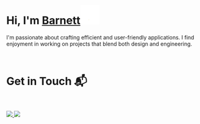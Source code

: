 <h1>Hi, I'm <a href="https://github.com/barnettch26">Barnett<a><img src="https://github.com/Kathryn-Jie/Kathryn-Jie/blob/main/wave.gif" width="50px"/></h1>
<p>I'm passionate about crafting efficient and user-friendly applications. I find enjoyment in working on projects that blend both design and engineering.</p>
<br>
<h1>Get in Touch 📬</h1>
<br>

<p>
  <a href="https://linkedin.com/in/barnett-chengberlin" target="_blank">
    <img src="https://img.shields.io/badge/linkedin-%230077B5.svg?style=for-the-badge&logo=linkedin&logoColor=white" />
  </a>
  <a href="mailto:barnett.chengberlin@outlook.com">
    <img src="https://img.shields.io/badge/Microsoft_Outlook-0078D4?style=for-the-badge&logo=microsoft-outlook&logoColor=white" />
  </a>
</p>
